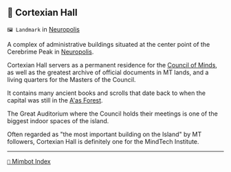 ## 📖 Cortexian Hall

`🖼️ Landmark` in [Neuropolis](<https://zeithalt.github.io/r/neuropolis.html>)

A complex of administrative buildings situated at the center point of the Cerebrime Peak in [Neuropolis](<https://zeithalt.github.io/r/neuropolis.html>).

Cortexian Hall servers as a permanent residence for the [Council of Minds](<https://zeithalt.github.io/r/council_of_minds.html>), as well as the greatest archive of official documents in MT lands, and a living quarters for the Masters of the Council.

It contains many ancient books and scrolls that date back to when the capital was still in the [A'as Forest](<https://zeithalt.github.io/r/aas_forest.html>).

The Great Auditorium where the Council holds their meetings is one of the biggest indoor spaces of the island.

Often regarded as "the most important building on the Island" by MT followers, Cortexian Hall is definitely one for the MindTech Institute.

-----
[`📑` Mimbot Index](<https://zeithalt.github.io/r/#a610>)
<!---
keywords: neuropolis, council, cerebrime peak
aliases: The Great Auditorium
-->